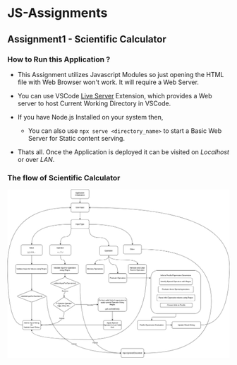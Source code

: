 # JS-Assignments

## Assignment1 - Scientific Calculator

### How to Run this Application ?

- This Assignment utilizes Javascript Modules so just opening the HTML file with Web Browser won't work. It will require a Web Server.

- You can use VSCode [Live Server](https://marketplace.visualstudio.com/items?itemName=ritwickdey.LiveServer) Extension, which provides a Web server to host Current Working Directory in VSCode.

- If you have Node.js Installed on your system then,    
    - You can also use `npx serve <directory_name>` to start a Basic Web Server for Static content serving.

- Thats all. Once the Application is deployed it can be visited on *Localhost* or over *LAN*.


### The flow of Scientific Calculator

![Scientific Calculator Work flow](./Scientific-Calculator.jpg)